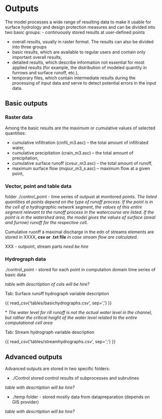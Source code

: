 # Outputs


The model processes a wide range of resulting data to make it usable for surface hydrology and design protection measures and can be divided into two basic groups: - continuously stored results at user-defined points
- overall results, usually in raster format.
The results can also be divided into three groups
- basic results, which are available to regular users and contain only important overall results,
- detailed results, which describe information not essential for most applied results (for example, the distribution of modeled quantity in furrows and surface runoff, etc.),
- temporary files, which contain intermediate results during the processing of input data and serve to detect potential errors in the input data.

## Basic outputs

### Raster data

Among the basic results are the maximum or cumulative values of selected quantities:
- cumulative infiltration (cinfil_m3.asc) – the total amount of infiltrated water,
- cumulative precipitation (crain_m3.asc) – the total amount of precipitation,
- cumulative surface runoff (cvsur_m3.asc) – the total amount of runoff,
- maximum surface flow (mqsur_m3_s.asc) – maximum flow at a given point,

### Vector, point and table data

folder ./control_point - time series of outpust at monitored points. *The listed quantities at points depend on the type of runoff process. If the point is in the cell of a hydrographic network segment, the values of this entire segment relevant to the runoff process in the watercourse are listed. If the point is in the watershed area, the model gives the values of surface (areal and furrow) runoff for the respective cell*.

Cumulative ruonff a maximal discharge in the edn of streams elements are stored in XXXX, **csv or .txt file** *in case stream flow are calculated*.

XXX - outpoint, stream parts *need be hire*

### Hydrograph data
./control_point - stored for each point in computation domain time series of basic data

*table with descrtiption of cols will be hire?*



Tab: Surface runoff hydrograph variable description

{{ read_csv('tables/basichydrographs.csv', sep=',') }}

\* *The water level for rill runoff is not the actual water level in the
channel, but rather the critical height of the water level related to the
entire computational cell area*


Tab: Stream hydrograph variable description

{{ read_csv('tables/streamhydrographs.csv', sep=';') }}


## Advanced outputs

Advanced outputs are stored in two specific folders:
- ./Control stored control results of subprocesses and subrutines

*table with descrtiption will be hire?*

- ./temp folder - stored mostly data from datapreparation (depends on GIS provider) 

*table with descrtiption will be hire?*


